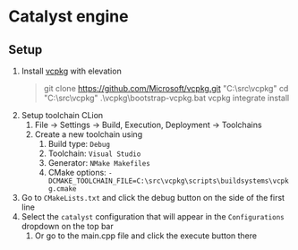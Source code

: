 # Catalyst engine

## Setup
1. Install [vcpkg](https://vcpkg.io/en/getting-started) with elevation
   >  git clone https://github.com/Microsoft/vcpkg.git "C:\src\vcpkg"
   >  cd "C:\src\vcpkg"
   > .\vcpkg\bootstrap-vcpkg.bat
   > vcpkg integrate install
2. Setup toolchain CLion 
   1. File -> Settings -> Build, Execution, Deployment -> Toolchains
   2. Create a new toolchain using 
      1. Build type: `Debug`
      2. Toolchain: `Visual Studio`
      3. Generator: `NMake Makefiles`
      4. CMake options: `-DCMAKE_TOOLCHAIN_FILE=C:\src\vcpkg\scripts\buildsystems\vcpkg.cmake`
3. Go to `CMakeLists.txt` and click the debug button on the side of the first line
4. Select the `catalyst` configuration that will appear in the `Configurations` dropdown on the top bar
   1. Or go to the main.cpp file and click the execute button there